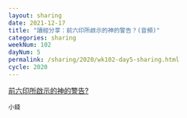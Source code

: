 ```yaml
---
layout: sharing
date: 2021-12-17
title: "讀經分享：前六印所啟示的神的警告？(音頻)"
categories: sharing
weekNum: 102
dayNum: 5
permalink: /sharing/2020/wk102-day5-sharing.html
cycle: 2020
---
```


[前六印所啟示的神的警告?](https://eccseattle.github.io/media/sharing/2020/wk102/2021-12-17-bin.m4a)

`小錢`
